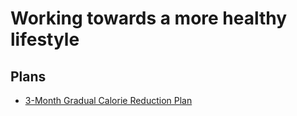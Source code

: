 # Working towards a more healthy lifestyle

## Plans

- [3-Month Gradual Calorie Reduction Plan](gradual_calorie_reduction_plan.md)